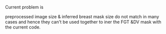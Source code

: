 Current problem is


preprocessed image size & inferred breast mask size do not match in many cases 
and hence they can't be used together to iner the FGT &DV mask with the current code. 